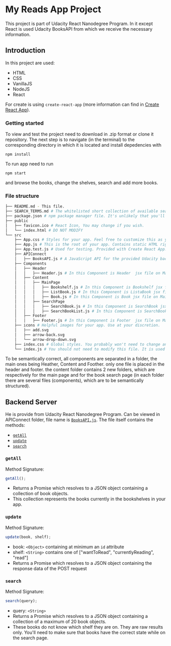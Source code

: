 # My Reads App Project

This project is part of Udacity React Nanodegree Program. In it except React is used Udacity BooksAPI from which we receive the necessary information.

## Introduction

In this project are used:

- HTML
- CSS
- VanillaJS
- NodeJS
- React

For create is using `create-react-app` (more information can find in [Create React App](https://github.com/facebookincubator/create-react-app)).

### Getting started

To view and test the project need to download in .zip format or clone it repository.
The next step is to navigate (in the terminal) to the corresponding directory in which it is located and install depedencies with

```
npm install
```

To run app need to run

```
npm start
```

and browse the books, change the shelves, search and add more books.

### File structure

```bash
├── README.md - This file.
├── SEARCH_TERMS.md # The whitelisted short collection of available search terms for you to use with your app.
├── package.json # npm package manager file. It's unlikely that you'll need to modify this.
├── public
│   ├── favicon.ico # React Icon, You may change if you wish.
│   └── index.html # DO NOT MODIFY
└── src
    ├── App.css # Styles for your app. Feel free to customize this as you desire.
    ├── App.js # This is the root of your app. Contains static HTML right now.
    ├── App.test.js # Used for testing. Provided with Create React App. Testing is encouraged, but not required.
    ├── APIConnect
    │   ├── BooksAPI.js # A JavaScript API for the provided Udacity backend. Instructions for the methods are below.
    ├── Components
    │   ├── Header
    │   │   ├── Header.js # In this Component is Header  jsx file on Main page. Just a title of document.
    │   ├── Content
    │   │   ├── MainPage
    │   │   │   ├── Bookshelf.js # In this Component is Bookshelf jsx file on Main page. Contain ListBook Component.
    │   │   │   ├── ListBook.js # In this Component is ListaBook jsx file on Main page. Contain Book Component.
    │   │   │   ├── Book.js # In this Component is Book jsx file on Main page. Display data for every book.
    │   │   ├── SearchPage
    │   │   │   ├── SearchBook.js # In this Component is SearchBook jsx file on Search page. Contain SearchBookList Component
    │   │   │   ├── SearchBookList.js # In this Component is SearchBookList jsx file on Search page. Contain Book Component.
    │   ├── Footer
    │   │   ├── Footer.js # In this Component is Footer  jsx file on Main page. Just button who navigate to /search page.
    ├── icons # Helpful images for your app. Use at your discretion.
    │   ├── add.svg
    │   ├── arrow-back.svg
    │   └── arrow-drop-down.svg
    ├── index.css # Global styles. You probably won't need to change anything here.
    └── index.js # You should not need to modify this file. It is used for DOM rendering only.
```

To be semantically correct, all components are separated in a folder, the main ones being Heather, Content and Foother. only one file is placed in the header and footer. the content folder contains 2 new folders, which are respectively for the main page and for the book search page (in each folder there are several files (components), which are to be semantically structured).

## Backend Server

He is provide from Udacity React Nanodegree Program. Can be viewed in APIConnect folder, file name is [`BooksAPI.js`](src/APIConnest/BooksAPI.js). The file itself contains the methods:

- [`getAll`](#getall)
- [`update`](#update)
- [`search`](#search)

### `getAll`

Method Signature:

```js
getAll();
```

- Returns a Promise which resolves to a JSON object containing a collection of book objects.
- This collection represents the books currently in the bookshelves in your app.

### `update`

Method Signature:

```js
update(book, shelf);
```

- book: `<Object>` containing at minimum an `id` attribute
- shelf: `<String>` contains one of ["wantToRead", "currentlyReading", "read"]
- Returns a Promise which resolves to a JSON object containing the response data of the POST request

### `search`

Method Signature:

```js
search(query);
```

- query: `<String>`
- Returns a Promise which resolves to a JSON object containing a collection of a maximum of 20 book objects.
- These books do not know which shelf they are on. They are raw results only. You'll need to make sure that books have the correct state while on the search page.
